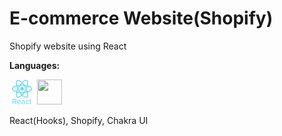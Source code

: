 <h1>E-commerce Website(Shopify)</h1>

Shopify website using React

**Languages:**

<img src="https://raw.githubusercontent.com/devicons/devicon/master/icons/react/react-original-wordmark.svg" width="40" height="40" /> <img src="https://cdn3.iconfinder.com/data/icons/social-media-2068/64/_shopping-512.png" width="40" height="40" />


React(Hooks), Shopify, Chakra UI
